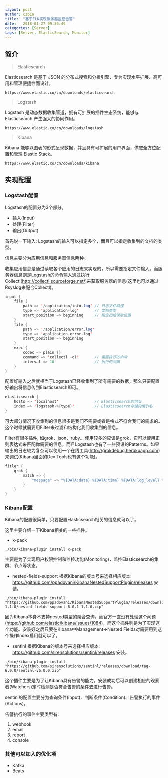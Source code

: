 ```yaml
---
layout: post
author: czb1n
title:  "基于ELK实现服务器监控告警"
date:   2018-01-27 09:36:49
categories: [Server]
tags: [Server, ElasticSearch, Monitor]
---
```


## 简介

> Elasticsearch

Elasticsearch 是基于 JSON 的分布式搜索和分析引擎，专为实现水平扩展、高可用和管理便捷性而设计。
```
https://www.elastic.co/cn/downloads/elasticsearch
```

> Logstash

Logstash 是动态数据收集管道，拥有可扩展的插件生态系统，能够与 Elasticsearch 产生强大的协同作用。
```
https://www.elastic.co/cn/downloads/logstash
```

> Kibana

Kibana 能够以图表的形式呈现数据，并且具有可扩展的用户界面，供您全方位配置和管理 Elastic Stack。
```
https://www.elastic.co/cn/downloads/kibana
```

## 实现配置

### Logstash配置
Logstash的配置分为3个部分。
- 输入(Input)
- 处理(Filter)
- 输出(Output)

首先说一下输入:
Logstash的输入可以指定多个，而且可以指定收集到的文档的类型。

信息主要分为应用信息和服务器信息两种。

收集应用信息是通过读取各个应用的日志来实现的，所以需要指定文件输入。而服务器信息则是Logstash的命令输入通过执行Collectl(http://collectl.sourceforge.net/)来获取服务器的信息(这里也可以通过Rsyslog来配合Collectl)。

``` Java
input {
    file {
        path => '/application/info.log' // 日志文件路径
        type => 'application-log'       // 文档类型
        start_position => beginning     // 指定初始读取位置
    }
    file {
        path => '/application/error.log'
        type => 'application-error-log'
        start_position => beginning
    }
    exec {
        codec => plain {}
        command => 'collectl -c1'       // 需要执行的命令
        interval => 10                  // 执行的间隔
    }
}
```

配置好输入之后就相当于Logstash已经收集到了所有需要的数据，那么只要配置好输出将信息传到Elasticsearch即可。

``` Java
elasticsearch {
    hosts => 'localhost'                // Elasticsearch的地址
    index => 'logstash-%{type}'         // Elasticsearch存储的索引名
}
```

可大部分情况下收集到的信息很多是我们不需要或者是格式不符合我们的需求的。这个时候就需要用Filter来过滤和结构化我们收集到的信息。

Filter有很多插件, 如grok、json、ruby...
使用较多的应该是grok，它可以使用正则表达式来匹配你需要的信息，而且Logstash也有了一些预设的Patterns。如果输出的日志较为复杂可以使用一个在线工具(http://grokdebug.herokuapp.com)来调试(Kibana里面的Dev Tools也有这个功能)。

``` Java
fitler {
    grok {
        match => {
            "message" => "%{DATA:date} %{DATA:time} %{DATA:log_level} %{DATA:controller} :%{DATA:tracer_id}"
        }
    }
}
```

### Kibana配置

Kibana的配置很简单，只要配置Elasticsearch相关的信息就可以了。

这里主要介绍一下Kibana相关的一些插件。
- x-pack

```
./bin/kibana-plugin install x-pack
```

主要是为了实现用户权限控制和监控功能(Monitoring)，监控Elasticsearch的集群、节点等状态。

- nested-fields-support
根据Kibana的版本号来选择相应版本: https://github.com/ppadovani/KibanaNestedSupportPlugin/releases 安装。

```
./bin/kibana-plugin install "https://github.com/ppadovani/KibanaNestedSupportPlugin/releases/download/6.0.1-1.1.0/nested-fields-support-6.0.1-1.1.0.zip"
```

因为Kibana本身不支持nested类型的聚合查询，而官方一直没有处理这个问题(https://github.com/elastic/kibana/issues/1084)，而这个插件则是为了实现这个功能。安装好之后只要在Kibana中Management->Nested Fields对需要用到这个操作Index启用就可以了。

- sentinl
根据Kibana的版本号来选择相应版本: https://github.com/sirensolutions/sentinl/releases 安装。

```
./bin/kibana-plugin install "https://github.com/sirensolutions/sentinl/releases/download/tag-6.0.0/sentinl-v6.0.0.zip"
```

这个插件主要是为了让Kibana具有告警的能力。安装成功后可以创建相应的观察者(Watchers)定时检测是否符合告警的条件去进行告警。

sentinl的配置主要分为查询条件(Input)、判断条件(Condition)、告警执行的事件(Actions)。

告警执行的事件主要类型有:
1. webhook
2. email
3. report
4. console

### 其他可以加入的优化项

- Kafka
- Beats
